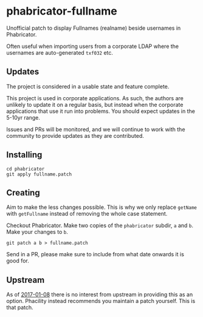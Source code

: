 # phabricator-fullname
Unofficial patch to display Fullnames (realname) beside usernames in Phabricator.

Often useful when importing users from a corporate LDAP where the usernames are auto-generated `txf032` etc.

## Updates

The project is considered in a usable state and feature complete.

This project is used in corporate applications. As such, the authors are unlikely to update it on a regular basis, but instead when the corporate applications that use it run into problems. You should expect updates in the 5-10yr range. 

Issues and PRs will be monitored, and we will continue to work with the community to provide updates as they are contributed.

## Installing

```
cd phabricator
git apply fullname.patch
```

## Creating

Aim to make the less changes possible. This is why we only replace `getName` with `getFullname` instead of removing the whole case statement.

Checkout Phabricator. Make two copies of the `phabricator` subdir, `a` and `b`. Make your changes to `b`.

```
git patch a b > fullname.patch
```

Send in a PR, please make sure to include from what date onwards it is good for.

## Upstream

As of [2017-01-08](https://secure.phabricator.com/T10598) there is no interest from upstream in providing this as an option. Phacility instead recommends you maintain a patch yourself. This is that patch.
